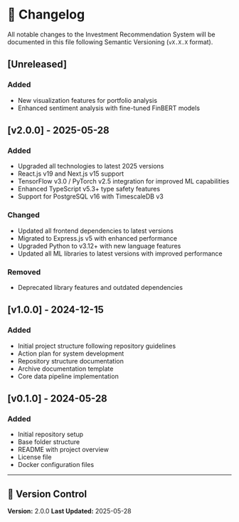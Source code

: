 # 📝 Changelog

All notable changes to the Investment Recommendation System will be documented in this file following Semantic Versioning (`vX.X.X` format).

## [Unreleased]

### Added
- New visualization features for portfolio analysis
- Enhanced sentiment analysis with fine-tuned FinBERT models

## [v2.0.0] - 2025-05-28

### Added
- Upgraded all technologies to latest 2025 versions
- React.js v19 and Next.js v15 support
- TensorFlow v3.0 / PyTorch v2.5 integration for improved ML capabilities
- Enhanced TypeScript v5.3+ type safety features
- Support for PostgreSQL v16 with TimescaleDB v3

### Changed
- Updated all frontend dependencies to latest versions
- Migrated to Express.js v5 with enhanced performance
- Upgraded Python to v3.12+ with new language features
- Updated all ML libraries to latest versions with improved performance

### Removed
- Deprecated library features and outdated dependencies

## [v1.0.0] - 2024-12-15

### Added
- Initial project structure following repository guidelines
- Action plan for system development
- Repository structure documentation
- Archive documentation template
- Core data pipeline implementation

## [v0.1.0] - 2024-05-28

### Added
- Initial repository setup
- Base folder structure
- README with project overview
- License file
- Docker configuration files

---

## 🔄 Version Control
**Version:** 2.0.0
**Last Updated:** 2025-05-28 